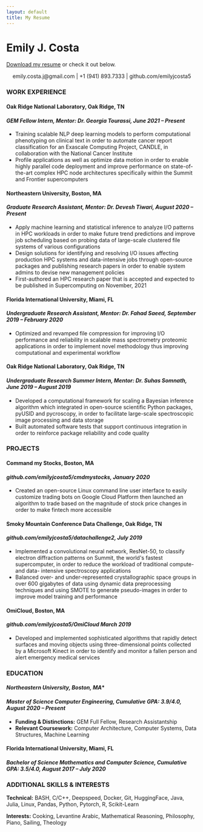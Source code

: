 ```yaml
---
layout: default
title: My Resume
---
```


<h1>Emily J. Costa</h1>

<p>
<a href="./resume.pdf" download="Costa-Emily_resume">Download my resume</a> or check it out below.
</p>

<div align="center">emily.costa.j@gmail.com | +1 (941) 893.7333 | github.com/emilyjcosta5</div>

### **WORK EXPERIENCE**

#### **Oak Ridge National Laboratory,		Oak Ridge, TN**

#### _GEM Fellow Intern, Mentor: Dr. Georgia Tourassi, June 2021 – Present_

- Training scalable NLP deep learning models to perform computational phenotyping on clinical text in order to automate cancer report classification for an Exascale Computing Project, CANDLE, in collaboration with the National Cancer Institute
- Profile applications as well as optimize data motion in order to enable highly parallel code deployment and improve performance on state-of-the-art complex HPC node architectures specifically within the Summit and Frontier supercomputers

#### **Northeastern University,		Boston, MA**

#### _Graduate Research Assistant, Mentor: Dr. Devesh Tiwari, August 2020 – Present_

- Apply machine learning and statistical inference to analyze I/O patterns in HPC workloads in order to make future trend predictions and improve job scheduling based on probing data of large-scale clustered file systems of various configurations
- Design solutions for identifying and resolving I/O issues affecting production HPC systems and data-intensive jobs through open-source packages and publishing research papers in order to enable system admins to devise new management policies
- First-authored an HPC research paper that is accepted and expected to be published in Supercomputing on November, 2021

#### **Florida International University,	 Miami, FL**

#### _Undergraduate Research Assistant, Mentor: Dr. Fahad Saeed, September 2019 – February 2020_

- Optimized and revamped file compression for improving I/O performance and reliability in scalable mass spectrometry proteomic applications in order to implement novel methodology thus improving computational and experimental workflow

#### **Oak Ridge National Laboratory,		 Oak Ridge, TN**

#### _Undergraduate Research Summer Intern, Mentor: Dr. Suhas Somnath, June 2019 – August 2019_

- Developed a computational framework for scaling a Bayesian inference algorithm which integrated in open-source scientific Python packages, pyUSID and pycroscopy, in order to facilitate large-scale spectroscopic image processing and data storage
- Built automated software tests that support continuous integration in order to reinforce package reliability and code quality

### **PROJECTS**

#### **Command my Stocks,	 Boston, MA**

#### _github.com/emilyjcosta5/cmdmystocks, January 2020_

- Created an open-source Linux command line user interface to easily customize trading bots on Google Cloud Platform then launched an algorithm to trade based on the magnitude of stock price changes in order to make fintech more accessible

#### **Smoky Mountain Conference Data Challenge,	 Oak Ridge, TN**

#### _github.com/emilyjcosta5/datachallenge2, July 2019_

- Implemented a convolutional neural network, ResNet-50, to classify electron diffraction patterns on Summit, the world&#39;s fastest supercomputer, in order to reduce the workload of traditional compute- and data- intensive spectroscopy applications
- Balanced over- and under-represented crystallographic space groups in over 600 gigabytes of data using dynamic data preprocessing techniques and using SMOTE to generate pseudo-images in order to improve model training and performance

#### **OmiCloud,	 Boston, MA**

#### _github.com/emilyjcosta5/OmiCloud March 2019_

- Developed and implemented sophisticated algorithms that rapidly detect surfaces and moving objects using three-dimensional points collected by a Microsoft Kinect in order to identify and monitor a fallen person and alert emergency medical services

### **EDUCATION**

#### *Northeastern University,		 Boston, MA**

#### _Master of Science Computer Engineering, Cumulative GPA: 3.9/4.0, August 2020 – Present_

- **Funding &amp; Distinctions:** GEM Full Fellow, Research Assistantship
- **Relevant Coursework:** Computer Architecture, Computer Systems, Data Structures, Machine Learning

#### **Florida International University,	 Miami, FL**

#### _Bachelor of Science Mathematics and Computer Science, Cumulative GPA: 3.5/4.0, August 2017 – July 2020_

### **ADDITIONAL SKILLS &amp; INTERESTS**

**Technical:** BASH, C/C++, Deepspeed, Docker, Git, HuggingFace, Java, Julia, Linux, Pandas, Python, Pytorch, R, Scikit-Learn

**Interests:** Cooking, Levantine Arabic, Mathematical Reasoning, Philosophy, Piano, Sailing, Theology
